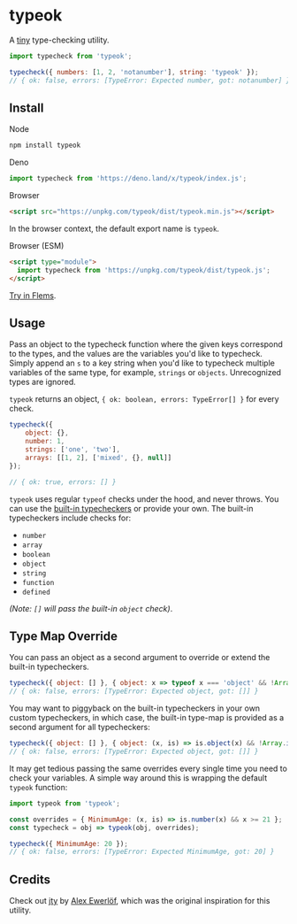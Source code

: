 # typeok

A [tiny](https://bundlephobia.com/package/typeok) type-checking utility.

```js
import typecheck from 'typeok';

typecheck({ numbers: [1, 2, 'notanumber'], string: 'typeok' });
// { ok: false, errors: [TypeError: Expected number, got: notanumber] }
```

## Install

Node
```bash
npm install typeok
```

Deno
```js
import typecheck from 'https://deno.land/x/typeok/index.js';
```

Browser
```html
<script src="https://unpkg.com/typeok/dist/typeok.min.js"></script>
```

In the browser context, the default export name is `typeok`.

Browser (ESM)
```html
<script type="module">
  import typecheck from 'https://unpkg.com/typeok/dist/typeok.js';
</script>
```

[Try in Flems](https://flems.io/#0=N4IgtglgJlA2CmIBcBGADGgNCAZhBAzsgNqgB2AhmIkiAHQAWALmLCNgMYD2ZT8vyECAC+mclRr0AVkU48+A2giYACAE7wCAbgA6ZPQHoDKgEIUCEDioCqBCgHN4ejQRUBeFUwCeAB3hcAawAKYD0VcJUuACMpeA4mJBVgUTCIsgBXMCj4NUSUTFTwgiY1CDJ7AkTiAHIeeGrMFWqmAHcuaoBdArIIlQo1NQovSpViYnyVACYu0erIAA94KAak0RUM2FgOjr1hAEpdfTJuMgIuBDpYLnsg6oAFcwJNRJWXA71DYwAVX3gAWg4DDiARUAHkAG45UpQTTOTTuTy-QIhVIZLI5RIAVl2jVCPXWmWyuRU83cAD4VAA5Qk5OgQAgAMTKED4QXmexUADJOSSVBTsWR9oc9CczhcrjdqgyKPhXC0WQwVCgVD8-ABRAZcYmvTTvI5GFQAdUGPh8ZXsiL8gRFPGKKjAXghUOg8I8ePCADUKLBoNT0cS2Y16Ry3BT6XQ0US2RzubyKZMuTzSQAeFQAFl2wuOttU3j8gOBCOiUnJlv8wWLjQdToGLoIerhrg8ebiQI4wXdKi9PqgfqJIxqZC4qgoBP9KwAzI1MTtBQ3s6dzvBLtdbtLZSp5UxFQnVfANWotSMdfWtOwQE8EPEILbBBPJkg0wA2ERiECUaiCOgcAiyEAnBQmEEEQuhAH0yACIgkFId8JEEFtAnPdI1DYWhmCYHxKiMdIyB8AJ7G-LgwAMBCAgAATQOhMToNADCgekmBIpEAjoSAyDoGRzxbQQCA4UofCA4QOmEIA).

## Usage

Pass an object to the typecheck function where the given keys correspond to the types, and the values are the variables you'd like to typecheck. Simply append an `s` to a key string when you'd like to typecheck multiple variables of the same type, for example, `strings` or `objects`. Unrecognized types are ignored.

`typeok` returns an object, `{ ok: boolean, errors: TypeError[] }` for every check.

```js
typecheck({
    object: {},
    number: 1,
    strings: ['one', 'two'],
    arrays: [[1, 2], ['mixed', {}, null]]
});

// { ok: true, errors: [] }
```

`typeok` uses regular `typeof` checks under the hood, and never throws. You can use the [built-in typecheckers](https://github.com/kevinfiol/typeok/blob/master/index.js#L1) or provide your own. The built-in typecheckers include checks for:

* `number`
* `array`
* `boolean`
* `object`
* `string`
* `function`
* `defined`

*(Note: `[]` will pass the built-in `object` check)*.

## Type Map Override

You can pass an object as a second argument to override or extend the built-in typecheckers.

```js
typecheck({ object: [] }, { object: x => typeof x === 'object' && !Array.isArray(x) });
// { ok: false, errors: [TypeError: Expected object, got: []] }
```

You may want to piggyback on the built-in typecheckers in your own custom typecheckers, in which case, the built-in type-map is provided as a second argument for all typecheckers:

```js
typecheck({ object: [] }, { object: (x, is) => is.object(x) && !Array.isArray(x) });
// { ok: false, errors: [TypeError: Expected object, got: []] }
```

It may get tedious passing the same overrides every single time you need to check your variables. A simple way around this is wrapping the default `typeok` function:

```js
import typeok from 'typeok';

const overrides = { MinimumAge: (x, is) => is.number(x) && x >= 21 };
const typecheck = obj => typeok(obj, overrides);

typecheck({ MinimumAge: 20 });
// { ok: false, errors: [TypeError: Expected MinimumAge, got: 20] }
```

## Credits

Check out [jty](https://github.com/userpixel/jty) by [Alex Ewerlöf](https://github.com/userpixel), which was the original inspiration for this utility.

